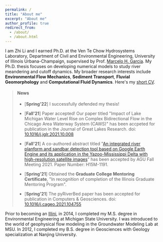 ```yaml
---
permalink: /
title: "About me"
excerpt: "About me"
author_profile: true
redirect_from: 
  - /about/
  - /about.html
---
```


I am Zhi Li and I earned Ph.D. at the Ven Te Chow Hydrosystems Laboratory, Department of Civil and Environmental Engineering, University of Illinois Urbana-Champaign, supervised by Prof. [Marcelo H. García](https://cee.illinois.edu/directory/profile/mhgarcia). My Ph.D. thesis focuses on developing numerical models to study river meandering and cutoff dynamics. My broader research interests include **Environmental Flow Mechanics**, **Sediment Transport**, **Fluvial Geomorphology** and **Computational Fluid Dynamics**. Here's my [short CV](https://zhilihydro.github.io/cv/).

> #### News
>  - [**Spring'22**] I successfully defended my thesis!
>
>  - [**Fall'21**] Paper accepted! Our paper titled "Impact of Lake Michigan Water Level Rise on Complex Bidirectional Flow in the Chicago Area Waterway System (CAWS)" has been accpeted for publication in the Journal of Great Lakes Research. doi: [10.1016/j.jglr.2021.10.008](https://doi.org/10.1016/j.jglr.2021.10.008)
>
>  - [**Fall'21**] A co-authored abstract titled "[An integrated river planform and sandbar detection tool based on Google Earth Engine and its application in the Yazoo-Mississippi Delta with high-resolution satellite images](https://agu.confex.com/agu/fm21/meetingapp.cgi/Paper/925956)" has been accepted by AGU Fall Meeting 2021. Paper Number: H15M-1191.
>
>  - [**Spring'21**] Obtained the **Graduate College Mentoring Certificate**, "In recognition of completion of the Illinois Graduate Mentoring Program".
>
>  - [**Spring'21**] The pyRiverBed paper has been accepted for publication in Computers & Geosciences. doi: [10.1016/j.cageo.2021.104755](https://doi.org/10.1016/j.cageo.2021.104755)



Prior to becoming an [Illini](https://fightingillini.com/), in 2014, I completed my M.S. degree in Environmental Engineering at Michigan State University. I was introduced to the world of geophysical flow modeling in the Groundwater Modeling Lab at MSU. In 2012, I completed my B.S. degree in Geosciences with Geology specialization at Nanjing University. 

